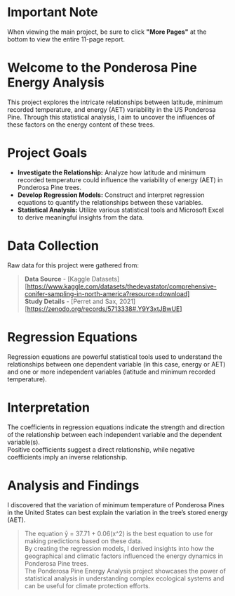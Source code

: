 # Important Note
When viewing the main project, be sure to click **"More Pages"** at the bottom to view the entire 11-page report. 

# Welcome to the Ponderosa Pine Energy Analysis
This project explores the intricate relationships between latitude, minimum recorded temperature, and energy (AET) variability in the US Ponderosa Pine. Through this statistical analysis, I aim to uncover the influences of these factors on the energy content of these trees. 

# Project Goals
- **Investigate the Relationship:** Analyze how latitude and minimum recorded temperature could influence the variability of energy (AET) in Ponderosa Pine trees.<br/>
- **Develop Regression Models:** Construct and interpret regression equations to quantify the relationships between these variables.<br/>
- **Statistical Analysis:** Utilize various statistical tools and Microsoft Excel to derive meaningful insights from the data.<br/>

# Data Collection
Raw data for this project were gathered from:<br/>
> **Data Source** - [Kaggle Datasets][https://www.kaggle.com/datasets/thedevastator/comprehensive-conifer-sampling-in-north-america?resource=download]<br/>
> **Study Details** - [Perret and Sax, 2021][https://zenodo.org/records/5713338#.Y9Y3xtJBwUE]<br/>

# Regression Equations
Regression equations are powerful statistical tools used to understand the relationships between one dependent variable (in this case, energy or AET) and one or more independent variables (latitude and minimum recorded temperature).<br/>

# Interpretation
The coefficients in regression equations indicate the strength and direction of the relationship between each independent variable and the dependent variable(s). <br/>
Positive coefficients suggest a direct relationship, while negative coefficients imply an inverse relationship. <br/>

# Analysis and Findings
I discovered that the variation of minimum temperature of Ponderosa Pines in the United States can best explain the variation in the tree’s stored energy (AET). <br/>
> The equation ȳ = 37.71 + 0.06(x^2) is the best equation to use for making predictions based on these data. <br/>
By creating the regression models, I derived insights into how the geographical and climatic factors influenced the energy dynamics in Ponderosa Pine trees.<br/>
The Ponderosa Pine Energy Analysis project showcases the power of statistical analysis in understanding complex ecological systems and can be useful for climate protection efforts. <br/>
